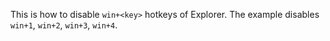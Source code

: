 This is how to disable `win+<key>` hotkeys of Explorer.  The example disables `win+1`, `win+2`, `win+3`, `win+4`.
